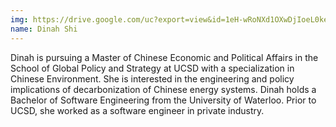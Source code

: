 ```yaml
---
img: https://drive.google.com/uc?export=view&id=1eH-wRoNXd1OXwDjIoeL0keMsJkddcro-
name: Dinah Shi
---
```



Dinah is pursuing a Master of Chinese Economic and Political Affairs in the School of Global Policy and Strategy at UCSD with a specialization in Chinese Environment. She is interested in the engineering and policy implications of decarbonization of Chinese energy systems. Dinah holds a Bachelor of Software Engineering from the University of Waterloo. Prior to UCSD, she worked as a software engineer in private industry.

